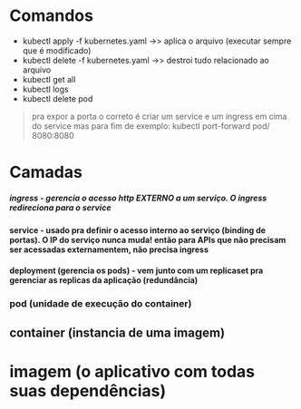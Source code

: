 # Comandos

* kubectl apply -f kubernetes.yaml ->> aplica o arquivo (executar sempre que é modificado)
* kubectl delete -f kubernetes.yaml ->> destroi tudo relacionado ao arquivo
* kubectl get all
* kubectl logs <podname>
* kubectl delete pod <podname>

> pra expor a porta o correto é criar um service e um ingress em cima do service
> mas para fim de exemplo: kubectl port-forward pod/<podname> 8080:8080

# Camadas

##### ingress - gerencia o acesso http EXTERNO a um serviço. O ingress redireciona para o service
#### service - usado pra definir o acesso interno ao serviço (binding de portas). O IP do serviço nunca muda! então para APIs que não precisam ser acessadas externamentem, não precisa ingress
#### deployment (gerencia os pods) - vem junto com um replicaset pra gerenciar as replicas da aplicação (redundância)
### pod (unidade de execução do container)
## container (instancia de uma imagem)
# imagem (o aplicativo com todas suas dependências)